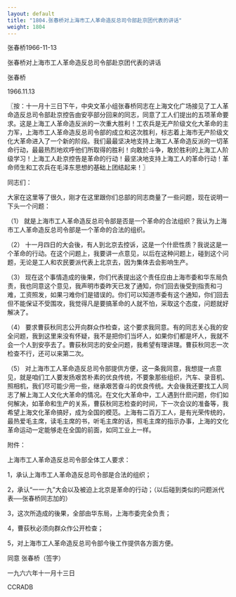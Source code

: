 ```yaml
---
layout: default
title: "1804.张春桥对上海市工人革命造反总司令部赴京团代表的讲话"
weight: 1804
---
```


张春桥1966-11-13

张春桥对上海市工人革命造反总司令部赴京团代表的讲话

张春桥

1966.11.13

〖按：十一月十三日下午，中央文革小组张春桥同志在上海文化广场接见了工人革命造反总司令部赴京控告由安亭部分回来的同志，同意了工人们提出的五项革命要求。这是上海工人革命造反派的一次重大胜利！工农兵是无产阶级文化大革命的主力军，上海市工人革命造反总司令部的成立和这次胜利，标志着上海市无产阶级文化大革命进入了一个新的阶段。我们最最坚决地支持上海工人革命造反派的一切革命行动，最最热烈地欢呼他们所取得的胜利！向敢於斗争，敢於胜利的上海工人阶级学习！上海工人赴京控告是革命的行动！最坚决地支持上海工人的革命行动！革命师生和工农兵在毛泽东思想的基础上团结起来！〗

同志们：

大家在这里等了很久，刚才在这里跟你们总部的同志商量了一些问题，现在说明一下头一个问题：

（1） 就是上海市工人革命造反总司令部是否是一个革命的合法组织？我认为上海市工人革命造反总司令部是一个革命的合法的组织。

（2） 十一月四日的大会後，有人到北京去控诉，这是一个什麽性质？我说这是一个革命的行动。在这个问题上，我要讲一点意见，以后在这种问题上，碰到这个问题，无论是工人和农民要派代表上北京去，因为集体去会影响生产。

（3） 现在这个事情造成的後果，你们代表提出这个责任应由上海市委和华东局负责，我也同意这个意见，我声明市委昨天已发了通知，你们回去後受到指责和刁难，工资照发，如果刁难你们是错误的。你们可以知道市委有这个通知，你们回去但不能保证不受围攻，我觉得凡是要搞革命的人就不怕，采取这个态度，问题就好解决了。

（4） 要求曹荻秋同志公开向群众作检查，这个要求我同意。有的同志关心我的安全问题，我到这里来没有怀疑，我不是把你们当坏人，如果你们都是坏人，我就不会一个人到安亭去了。曹荻秋同志的安全问题，我希望有理讲理。曹荻秋同志一次检查不行，还可以来第二次。

（5） 对上海市工人革命造反总司令部提供方便，这一条我同意，我想提一点意见，就是咱们工人要发扬艰苦朴素的优良传统，不要象那些组织，汽车、录音机、照相机，我们尽可能少用一些，继承艰苦奋斗的优良传统。大会後我还要找工人同志了解上海工人文化大革命的情况。在文化大革命中，工人遇到什麽问题，你们如何解决，如革命和生产的关系，曹荻秋同志检查的时间，下一次会议的准备等，我希望上海文化革命搞好，成为全国的模范。上海有二百万工人，是有光荣传统的，最热爱毛主席，读毛主席的书，听毛主席的话，照毛主席的指示办事，上海的文化革命运动一定能够走在全国的前面，如同工业上一样。

附件：

上海市工人革命造反总司令部全体工人要求：

1，承认上海市工人革命造反总司令部是合法的组织；

2，承认“一一·九”大会以及被迫上北京是革命的行动；（以后碰到类似的问题派代表──张春桥同志加的）

3，这次所造成的後果，全部由华东局，上海市委完全负责；

4，曹荻秋必须向群众作公开检查；

5，对上海市工人革命造反总司令部今後工作提供各方面方便。

同意  张春桥（签字）

一九六六年十一月十三日

CCRADB

